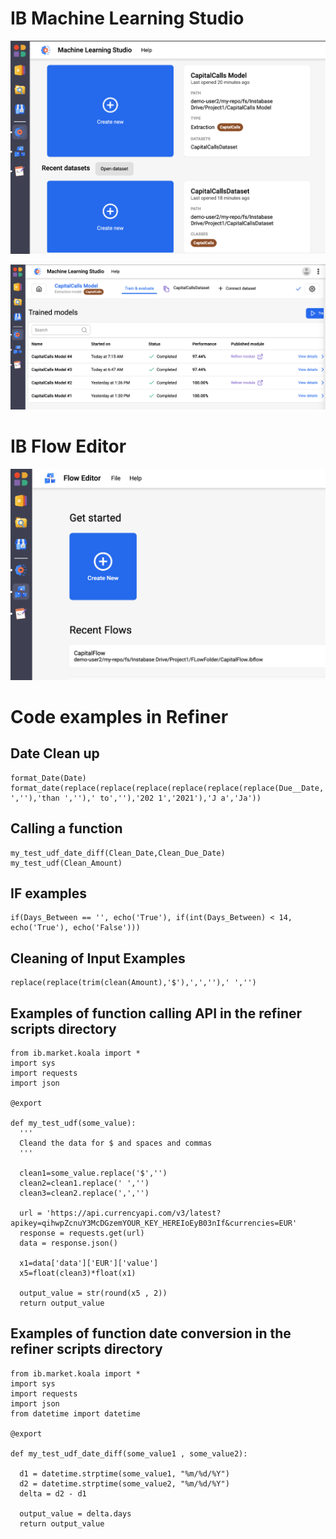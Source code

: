 # IB Machine Learning Studio

![GitHub](MS1.png)

![GitHub](MS2.png)

# IB Flow Editor

![GitHub](FE1.png)

# Code examples in Refiner

## Date Clean up
```
format_Date(Date)
format_date(replace(replace(replace(replace(replace(replace(Due__Date,'Due',''),'by ',''),'than ',''),' to',''),'202 1','2021'),'J a','Ja'))
```

## Calling a function
```
my_test_udf_date_diff(Clean_Date,Clean_Due_Date)
my_test_udf(Clean_Amount)
```

## IF examples
```
if(Days_Between == '', echo('True'), if(int(Days_Between) < 14, echo('True'), echo('False')))
```

## Cleaning of Input Examples
```
replace(replace(trim(clean(Amount),'$'),',',''),' ','')
```

## Examples of function calling API in the refiner scripts directory
```
from ib.market.koala import *
import sys
import requests
import json

@export

def my_test_udf(some_value):
  '''
  Cleand the data for $ and spaces and commas
  '''

  clean1=some_value.replace('$','')
  clean2=clean1.replace(' ','')
  clean3=clean2.replace(',','')

  url = 'https://api.currencyapi.com/v3/latest?apikey=qihwpZcnuY3McDGzemYOUR_KEY_HEREIoEyB03nIf&currencies=EUR'
  response = requests.get(url)
  data = response.json()

  x1=data['data']['EUR']['value']
  x5=float(clean3)*float(x1)
 
  output_value = str(round(x5 , 2))
  return output_value
```

## Examples of function date conversion in the refiner scripts directory
```
from ib.market.koala import *
import sys
import requests
import json
from datetime import datetime

@export

def my_test_udf_date_diff(some_value1 , some_value2):

  d1 = datetime.strptime(some_value1, "%m/%d/%Y")
  d2 = datetime.strptime(some_value2, "%m/%d/%Y")
  delta = d2 - d1
 
  output_value = delta.days
  return output_value
  ```
